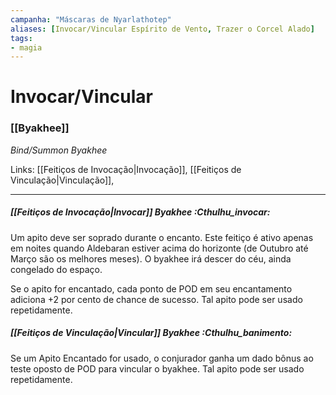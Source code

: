 ```yaml
---
campanha: "Máscaras de Nyarlathotep"
aliases: [Invocar/Vincular Espírito de Vento, Trazer o Corcel Alado]
tags: 
- magia
---
```


# Invocar/Vincular 
### [[Byakhee]]
_Bind/Summon Byakhee_

Links: [[Feitiços de Invocação|Invocação]], [[Feitiços de Vinculação|Vinculação]],

---
##### [[Feitiços de Invocação|Invocar]] Byakhee :Cthulhu_invocar:
Um apito deve ser soprado durante o encanto. Este feitiço é ativo apenas em noites quando Aldebaran estiver acima do horizonte (de Outubro até Março são os melhores meses). O byakhee irá descer do céu, ainda congelado do espaço.

Se o apito for encantado, cada ponto de POD em seu encantamento adiciona +2 por cento de chance de sucesso. Tal apito pode ser usado repetidamente.

##### [[Feitiços de Vinculação|Vincular]] Byakhee :Cthulhu_banimento:
Se um Apito Encantado for usado, o conjurador ganha um dado bônus ao teste oposto de POD para vincular o byakhee. Tal apito pode ser usado repetidamente.
